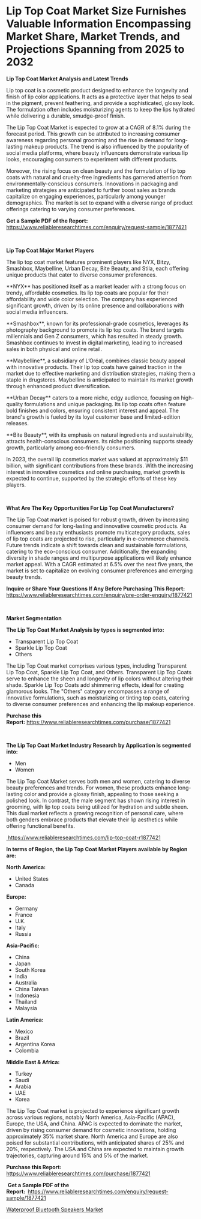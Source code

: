 <p><h1>Lip Top Coat Market Size Furnishes Valuable Information Encompassing Market Share, Market Trends, and Projections Spanning from 2025 to 2032</h1></p><p><strong>Lip Top Coat Market Analysis and Latest Trends</strong></p>
<p><p>Lip top coat is a cosmetic product designed to enhance the longevity and finish of lip color applications. It acts as a protective layer that helps to seal in the pigment, prevent feathering, and provide a sophisticated, glossy look. The formulation often includes moisturizing agents to keep the lips hydrated while delivering a durable, smudge-proof finish.</p><p>The Lip Top Coat Market is expected to grow at a CAGR of 8.1% during the forecast period. This growth can be attributed to increasing consumer awareness regarding personal grooming and the rise in demand for long-lasting makeup products. The trend is also influenced by the popularity of social media platforms, where beauty influencers demonstrate various lip looks, encouraging consumers to experiment with different products. </p><p>Moreover, the rising focus on clean beauty and the formulation of lip top coats with natural and cruelty-free ingredients has garnered attention from environmentally-conscious consumers. Innovations in packaging and marketing strategies are anticipated to further boost sales as brands capitalize on engaging experiences, particularly among younger demographics. The market is set to expand with a diverse range of product offerings catering to varying consumer preferences.</p></p>
<p><strong>Get a Sample PDF of the Report:&nbsp;</strong> <a href="https://www.reliableresearchtimes.com/enquiry/request-sample/1877421?utm_campaign=3036&utm_medium=2&utm_source=Github&utm_content=ia&utm_term=04042025&utm_id=lip-top-coat">https://www.reliableresearchtimes.com/enquiry/request-sample/1877421</a></p>
<p>&nbsp;</p>
<p><strong>Lip Top Coat Major Market Players</strong></p>
<p><p>The lip top coat market features prominent players like NYX, Bitzy, Smashbox, Maybelline, Urban Decay, Bite Beauty, and Stila, each offering unique products that cater to diverse consumer preferences.</p><p>**NYX** has positioned itself as a market leader with a strong focus on trendy, affordable cosmetics. Its lip top coats are popular for their affordability and wide color selection. The company has experienced significant growth, driven by its online presence and collaborations with social media influencers. </p><p>**Smashbox**, known for its professional-grade cosmetics, leverages its photography background to promote its lip top coats. The brand targets millennials and Gen Z consumers, which has resulted in steady growth. Smashbox continues to invest in digital marketing, leading to increased sales in both physical and online retail.</p><p>**Maybelline**, a subsidiary of L’Oréal, combines classic beauty appeal with innovative products. Their lip top coats have gained traction in the market due to effective marketing and distribution strategies, making them a staple in drugstores. Maybelline is anticipated to maintain its market growth through enhanced product diversification.</p><p>**Urban Decay** caters to a more niche, edgy audience, focusing on high-quality formulations and unique packaging. Its lip top coats often feature bold finishes and colors, ensuring consistent interest and appeal. The brand's growth is fueled by its loyal customer base and limited-edition releases.</p><p>**Bite Beauty**, with its emphasis on natural ingredients and sustainability, attracts health-conscious consumers. Its niche positioning supports steady growth, particularly among eco-friendly consumers.</p><p>In 2023, the overall lip cosmetics market was valued at approximately $11 billion, with significant contributions from these brands. With the increasing interest in innovative cosmetics and online purchasing, market growth is expected to continue, supported by the strategic efforts of these key players.</p></p>
<p>&nbsp;</p>
<p><strong>What Are The Key Opportunities For Lip Top Coat Manufacturers?</strong></p>
<p><p>The Lip Top Coat market is poised for robust growth, driven by increasing consumer demand for long-lasting and innovative cosmetic products. As influencers and beauty enthusiasts promote multicategory products, sales of lip top coats are projected to rise, particularly in e-commerce channels. Future trends indicate a shift towards clean and sustainable formulations, catering to the eco-conscious consumer. Additionally, the expanding diversity in shade ranges and multipurpose applications will likely enhance market appeal. With a CAGR estimated at 6.5% over the next five years, the market is set to capitalize on evolving consumer preferences and emerging beauty trends.</p></p>
<p><strong>Inquire or Share Your Questions If Any Before Purchasing This Report:</strong> <a href="https://www.reliableresearchtimes.com/enquiry/pre-order-enquiry/1877421?utm_campaign=3036&utm_medium=2&utm_source=Github&utm_content=ia&utm_term=04042025&utm_id=lip-top-coat">https://www.reliableresearchtimes.com/enquiry/pre-order-enquiry/1877421</a></p>
<p>&nbsp;</p>
<p><strong>Market Segmentation</strong></p>
<p><strong>The Lip Top Coat Market Analysis by types is segmented into:</strong></p>
<p><ul><li>Transparent Lip Top Coat</li><li>Sparkle Lip Top Coat</li><li>Others</li></ul></p>
<p><p>The Lip Top Coat market comprises various types, including Transparent Lip Top Coat, Sparkle Lip Top Coat, and Others. Transparent Lip Top Coats serve to enhance the sheen and longevity of lip colors without altering their shade. Sparkle Lip Top Coats add shimmering effects, ideal for creating glamorous looks. The "Others" category encompasses a range of innovative formulations, such as moisturizing or tinting top coats, catering to diverse consumer preferences and enhancing the lip makeup experience.</p></p>
<p><strong>Purchase this Report:&nbsp;</strong><a href="https://www.reliableresearchtimes.com/purchase/1877421?utm_campaign=3036&utm_medium=2&utm_source=Github&utm_content=ia&utm_term=04042025&utm_id=lip-top-coat">https://www.reliableresearchtimes.com/purchase/1877421</a></p>
<p>&nbsp;</p>
<p><strong>The Lip Top Coat Market Industry Research by Application is segmented into:</strong></p>
<p><ul><li>Men</li><li>Women</li></ul></p>
<p><p>The Lip Top Coat Market serves both men and women, catering to diverse beauty preferences and trends. For women, these products enhance long-lasting color and provide a glossy finish, appealing to those seeking a polished look. In contrast, the male segment has shown rising interest in grooming, with lip top coats being utilized for hydration and subtle sheen. This dual market reflects a growing recognition of personal care, where both genders embrace products that elevate their lip aesthetics while offering functional benefits.</p></p>
<p><a href="https://www.reliableresearchtimes.com/lip-top-coat-r1877421?utm_campaign=3036&utm_medium=2&utm_source=Github&utm_content=ia&utm_term=04042025&utm_id=lip-top-coat">&nbsp;https://www.reliableresearchtimes.com/lip-top-coat-r1877421</a></p>
<p><strong>In terms of Region, the Lip Top Coat Market Players available by Region are:</strong></p>
<p>
    <p> <strong> North America: </strong>
        <ul>
            <li>United States</li>
            <li>Canada</li>
        </ul>
        </p> 
    <p> <strong> Europe: </strong>
        <ul>
            <li>Germany</li>
            <li>France</li>
            <li>U.K.</li>
            <li>Italy</li>
            <li>Russia</li>
        </ul>
        </p> 
    <p> <strong> Asia-Pacific: </strong>
        <ul>
            <li>China</li>
            <li>Japan</li>
            <li>South Korea</li>
            <li>India</li>
            <li>Australia</li>
            <li>China Taiwan</li>
            <li>Indonesia</li>
            <li>Thailand</li>
            <li>Malaysia</li>
        </ul>
        </p> 
    <p> <strong> Latin America: </strong>
        <ul>
            <li>Mexico</li>
            <li>Brazil</li>
            <li>Argentina Korea</li>
            <li>Colombia</li>
        </ul>
        </p> 
    <p> <strong> Middle East & Africa: </strong>
        <ul>
            <li>Turkey</li>
            <li>Saudi</li>
            <li>Arabia</li>
            <li>UAE</li>
            <li>Korea</li>
        </ul>
    </p>
    </p>
<p><p>The Lip Top Coat market is projected to experience significant growth across various regions, notably North America, Asia-Pacific (APAC), Europe, the USA, and China. APAC is expected to dominate the market, driven by rising consumer demand for cosmetic innovations, holding approximately 35% market share. North America and Europe are also poised for substantial contributions, with anticipated shares of 25% and 20%, respectively. The USA and China are expected to maintain growth trajectories, capturing around 15% and 5% of the market.</p></p>
<p><strong>Purchase this Report: </strong><a href="https://www.reliableresearchtimes.com/purchase/1877421?utm_campaign=3036&utm_medium=2&utm_source=Github&utm_content=ia&utm_term=04042025&utm_id=lip-top-coat">https://www.reliableresearchtimes.com/purchase/1877421</a></p>
<p>&nbsp;<strong>Get a Sample PDF of the Report:&nbsp;&nbsp;</strong><a href="https://www.reliableresearchtimes.com/enquiry/request-sample/1877421?utm_campaign=3036&utm_medium=2&utm_source=Github&utm_content=ia&utm_term=04042025&utm_id=lip-top-coat">https://www.reliableresearchtimes.com/enquiry/request-sample/1877421</a></p>
<p><strong></strong></p>
<p><p><a href="https://github.com/scaseiargas/Market-Research-Report-List-1/blob/main/waterproof-bluetooth-speakers-market.md?utm_campaign=3036&utm_medium=2&utm_source=Github&utm_content=ia&utm_term=04042025&utm_id=lip-top-coat">Waterproof Bluetooth Speakers Market</a></p></p>